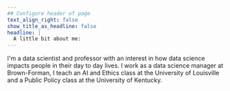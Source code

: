 ```yaml
---
## Configure header of page
text_align_right: false
show_title_as_headline: false
headline: |
  A little bit about me:
---
```


<!-- this is a subheadline -->
I'm a data scientist and professor with an interest in how data science impacts people in their day to day lives. I work as a data science manager at Brown-Forman, I teach an AI and Ethics class at the University of Louisville and a Public Policy class at the University of Kentucky.   


